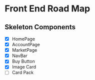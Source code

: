 # Front End Road Map

## Skeleton Components

- [x] HomePage
- [x] AccountPage
- [x] MarketPage
- [x] NavBar
- [x] Buy Button
- [x] Image Card
- [ ] Card Pack
